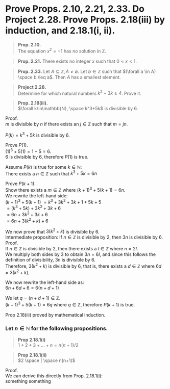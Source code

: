 # Prove Props. 2.10, 2.21, 2.33. Do Project 2.28. Prove Props. 2.18(iii) by induction, and 2.18.1(i, ii).  

> **Prop. 2.10.**  
> The equation $x^2=-1$ has no solution in $\mathbb{Z}$.  

> **Prop. 2.21.**
> There exists no integer $x$ such that $0<x<1$.  

> **Prop. 2.33.**
> Let $A \subseteq \mathbb{Z}, A\neq\emptyset$.  Let $b\in\mathbb{Z}$ such that $(\forall a \in A) \space b \leq a$.  Then $A$ has a smallest element.  

> **Project 2.28.**  
> Determine for which natural numbers $k^2-3k\geq 4$. Prove it.  




> **Prop. 2.18(iii).**  
> $\forall k\in\mathbb{N}, \space k^3+5k$ is divisible by 6.

Proof.  
$m$ is divisible by $n$ if there exists an $j\in\mathbb{Z}$ such that $m=jn$.  

$P(k)=k^3+5k$ is divisible by 6.  

Prove $P(1)$.  
$(1)^3+5(1)=1+5=6$.  
$6$ is divisible by $6$, therefore $P(1)$ is true.  

Assume $P(k)$ is true for some $k\in\mathbb{N}$:  
There exists a $n\in\mathbb{Z}$ such that $k^3+5k=6n$  

Prove $P(k+1)$.  
Show there exists a $m\in\mathbb{Z}$ where $(k+1)^3+5(k+1)=6n$.  
We rewrite the left-hand side:  
$(k+1)^3+5(k+1)$
$=k^3+3k^2+3k+1+5k+5$   
$=(k^3+5k)+3k^2+3k+6$  
$=6n+3k^2+3k+6$  
$=6n+3(k^2+k)+6$  

We now prove that $3(k^2+k)$ is divisible by 6.  
Intermediate proposition: If $n\in\mathbb{Z}$ is divisible by $2$, then $3n$ is divisible by $6$.  
Proof.  
If $n\in\mathbb{Z}$ is divisible by $2$, then there exists a $l\in\mathbb{Z}$ where $n=2l$.  
We multiply both sides by $3$ to obtain $3n=6l$, and since this follows the definition of divisibility, $3n$ is divisible by $6$.  
Therefore, $3(k^2+k)$ is divisible by $6$, that is, there exists a $d\in\mathbb{Z}$ where $6d=3(k^2+k)$.  

We now rewrite the left-hand side as:  
$6n+6d+6=6(n+d+1)$

We let $q=(n+d+1)\in\mathbb{Z}$.  
$(k+1)^3+5(k+1)=6q$ where $q\in\mathbb{Z}$, therefore $P(k+1)$ is true.  

Prop 2.18(iii) proved by mathematical induction.  

### Let $n\in\mathbb{N}$ for the following propositions.  

> **Prop 2.18.1(i)**  
> $1+2+3+...+n = n(n+1)/2$  


> **Prop 2.18.1(ii)**  
> $2 \space | \space n(n+1)$  

Proof.  
We can derive this directly from Prop. 2.18.1(i):  
something something

